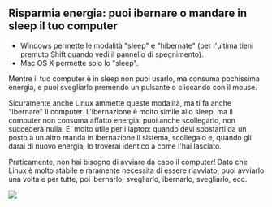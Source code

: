 <?php require("../../entete.php"); ?> <?php require("../../base.php"); ?>

<div id="corps">

<h2>Risparmia energia: puoi ibernare o mandare in sleep il tuo computer</h2>

<ul>
<li>Windows permette le modalità "sleep" e "hibernate" (per l'ultima tieni premuto Shift quando vedi il 
pannello di spegnimento).</li>
<li>Mac OS X permette solo lo "sleep".</li>
</ul>

Mentre il tuo computer è in sleep non puoi usarlo, ma consuma pochissima energia, 
e puoi svegliarlo premendo un pulsante o cliccando con il mouse.

Sicuramente anche Linux ammette queste modalità, ma ti fa anche "ibernare" 
il computer. L'ibernazione è molto simile allo sleep, ma il computer non 
consuma affatto energia: puoi anche scollegarlo, non succederà nulla. 
E' molto utile per i laptop: quando devi spostarti da un posto a un altro manda 
in ibernazione il sistema, scollegalo e, quando gli darai di nuovo energia, 
lo troverai identico a come l'hai lasciato.

Praticamente, non hai bisogno di avviare da capo il computer! 
Dato che Linux è molto stabile e raramente necessita di essere riavviato, 
puoi avviarlo una volta e per tutte, poi ibernarlo, svegliarlo, ibernarlo, 
svegliarlo, ecc.

<img src="Images/suspend_hibernate_thumb.png" />

</div>


